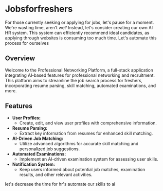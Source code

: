 # Jobsforfreshers
For those currently seeking or applying for jobs, let's pause for a moment. We're wasting time, aren't we? Instead, let's consider creating our own AI HR system. This system can efficiently recommend ideal candidates, as applying through websites is consuming too much time. Let's automate this process for ourselves

## Overview

Welcome to the Professional Networking Platform, a full-stack application integrating AI-based features for professional networking and recruitment. This platform aims to streamline the job search process for freshers, incorporating resume parsing, skill matching, automated examinations, and more.

## Features

- **User Profiles:**
  - Create, edit, and view user profiles with comprehensive information.
- **Resume Parsing:**
  - Extract key information from resumes for enhanced skill matching.
- **AI-Driven Job Matching:**
  - Utilize advanced algorithms for accurate skill matching and personalized job suggestions.
- **Automated Examinations:**
  - Implement an AI-driven examination system for assessing user skills.
- **Notification System:**
  - Keep users informed about potential job matches, examination results, and other relevant activities.

let's decrease the time for hr's automate our skills to ai 
